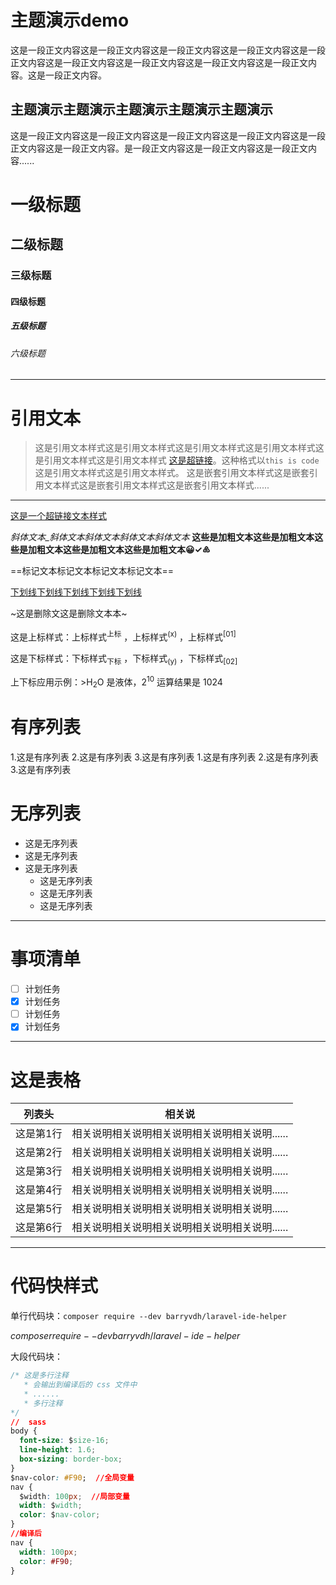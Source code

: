 # 主题演示demo

这是一段正文内容这是一段正文内容这是一段正文内容这是一段正文内容这是一段正文内容这是一段正文内容这是一段正文内容这是一段正文内容这是一段正文内容。这是一段正文内容。
## 主题演示主题演示主题演示主题演示主题演示
这是一段正文内容这是一段正文内容这是一段正文内容这是一段正文内容这是一段正文内容这是一段正文内容。是一段正文内容这是一段正文内容这是一段正文内容......

# 一级标题
## 二级标题
### 三级标题
#### 四级标题
##### 五级标题
###### 六级标题
---
# 引用文本
> 这是引用文本样式这是引用文本样式这是引用文本样式这是引用文本样式这是引用文本样式这是引用文本样式 <a href=''>这是超链接</a>。这种格式以`this is code`这是引用文本样式这是引用文本样式。
> 这是嵌套引用文本样式这是嵌套引用文本样式这是嵌套引用文本样式这是嵌套引用文本样式......
---
[这是一个超链接文本样式](www.xxx-xy.com)

*斜体文本_斜体文本斜体文本斜体文本斜体文本*
**这些是加粗文本这些是加粗文本这些是加粗文本这些是加粗文本这些是加粗文本😀✓♸**

==标记文本标记文本标记文本标记文本==

<u>下划线下划线下划线下划线下划线</u>

~这是删除文这是删除文本本~

这是上标样式：上标样式<sup>上标</sup> ，上标样式<sup>(x)</sup> ，上标样式<sup>[01]</sup>

这是下标样式：下标样式<sub>下标</sub> ，下标样式<sub>(y)</sub> ，下标样式<sub>[02]</sub>

上下标应用示例：>H<sub>2</sub>O 是液体，2<sup>10</sup> 运算结果是 1024

# 有序列表

1.这是有序列表
2.这是有序列表
3.这是有序列表
	1.这是有序列表
	2.这是有序列表
	3.这是有序列表

# 无序列表

- 这是无序列表
- 这是无序列表
- 这是无序列表
	- 这是无序列表
	- 这是无序列表
	- 这是无序列表

---
# 事项清单 

- [ ] 计划任务
- [x] 计划任务
- [ ] 计划任务
- [x] 计划任务

---

# 这是表格

|列表头 | 相关说 |  
| -- | -- | 
|   这是第1行   | 相关说明相关说明相关说明相关说明相关说明...... |
|   这是第2行   | 相关说明相关说明相关说明相关说明相关说明...... |
|   这是第3行   | 相关说明相关说明相关说明相关说明相关说明...... |
|   这是第4行   | 相关说明相关说明相关说明相关说明相关说明...... |
|   这是第5行   | 相关说明相关说明相关说明相关说明相关说明...... |
|   这是第6行   | 相关说明相关说明相关说明相关说明相关说明...... |



---

# 代码快样式

单行代码块：`composer require --dev barryvdh/laravel-ide-helper`

$composer require --dev barryvdh/laravel-ide-helper$

大段代码块：
```css
/* 这是多行注释
   * 会输出到编译后的 css 文件中
   * ......
   * 多行注释
*/
//  sass
body {
  font-size: $size-16;
  line-height: 1.6;
  box-sizing: border-box;
}
$nav-color: #F90;  //全局变量
nav {
  $width: 100px;  //局部变量
  width: $width;
  color: $nav-color;
}
//编译后
nav {
  width: 100px;
  color: #F90;
}
```



